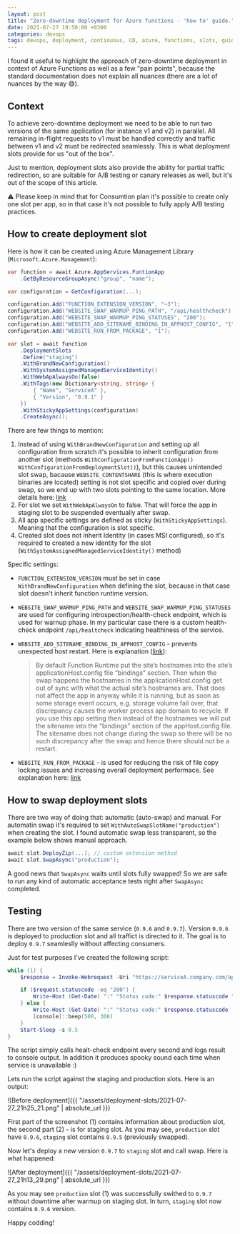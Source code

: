 ```yaml
---
layout: post
title: "Zero-downtime deployment for Azure functions - 'how to' guide."
date: 2021-07-27 19:50:00 +0300
categories: devops
tags: devops, deployment, continuous, CD, azure, functions, slots, guide
---
```


I found it useful to highlight the approach of zero-downtime deployment in context of Azure Functions as well as a few "pain points", because the standard documentation does not explain all nuances (there are a lot of nuances by the way :smile:).

## Context

To achieve zero-downtime deployment we need to be able to run two versions of the same application (for instance v1 and v2) in parallel. All remaining in-flight requests to v1 must be handled correctly and traffic between v1 and v2 must be redirected seamlessly. This is what deployment slots provide for us "out of the box".

Just to mention, deployment slots also provide the ability for partial traffic redirection, so are suitable for A/B testing or canary releases as well, but it's out of the scope of this article.

:warning: Please keep in mind that for Consumtion plan it's possible to create only one slot per app, so in that case it's not possible to fully apply A/B testing practices.

## How to create deployment slot

Here is how it can be created using Azure Management Library (`Microsoft.Azure.Management`):

```cs
var function = await Azure.AppServices.FuntionApp
    .GetByResourceGroupAsync("group", "name");

var configuration = GetConfiguration(...);

configuration.Add("FUNCTION_EXTENSION_VERSION", "~3");
configuration.Add("WEBSITE_SWAP_WARMUP_PING_PATH", "/api/healthcheck");
configuration.Add("WEBSITE_SWAP_WARMUP_PING_STATUSES", "200");
configuration.Add("WEBSITE_ADD_SITENAME_BINDING_IN_APPHOST_CONFIG", "1");
configuration.Add("WEBSITE_RUN_FROM_PACKAGE", "1");

var slot = await function
    .DeploymentSlots
    .Define("staging")
    .WithBrandNewConfiguration()
    .WithSystemAssignedManagedServiceIdentity()
    .WithWebApAlwaysOn(false)
    .WithTags(new Dictionary<string, string> { 
        { "Name", "ServiceA" },
        { "Version", "0.9.1" }
    })
    .WithStickyAppSettings(configuration)
    .CreateAsync();
```

There are few things to mention:

1. Instead of using `WithBrandNewConfiguration` and setting up all configuration from scratch it's possible to inherit configuration from another slot (methods `WithConfigurationFromFunctionApp()` `WithConfigurationFromDeploymentSlot()`), but this causes unintended slot swap, bacause `WEBSITE_CONTENTSHARE` (this is where execution binaries are located) setting is not slot specific and copied over during swap, so we end up with two slots pointing to the same location. More details here: [link](https://github.com/MicrosoftDocs/azure-docs/issues/36458)
2. For slot we set `WithWebApAlwaysOn` to false. That will force the app in staging slot to be suspended eventually after swap. 
3. All app specific settings are defined as sticky (`WithStickyAppSettings`). Meaning that the configuration is slot specific.
4. Created slot does not inherit Identity (in cases MSI configured), so it's required to created a new identity for the slot (`WithSystemAssignedManagedServiceIdentity()` method)

Specific settings:
- `FUNCTION_EXTENSION_VERSION` must be set in case `WithBrandNewConfiguration` when defining the slot, because in that case slot doesn't inherit function runtime version.
- `WEBSITE_SWAP_WARMUP_PING_PATH` and `WEBSITE_SWAP_WARMUP_PING_STATUSES` are used for configuring introspection/health-check endpoint, which is used for warnup phase. In my particular case there is a custom health-check endpoint `/api/healtcheck` indicating healthiness of the service.
- `WEBSITE_ADD_SITENAME_BINDING_IN_APPHOST_CONFIG` - prevents unexpected host restart. Here is explanation ([link](https://ruslany.net/2019/06/azure-app-service-deployment-slots-tips-and-tricks/)):

    > By default Function Runtime put the site’s hostnames into the site’s applicationHost.config file “bindings” section. Then when the swap happens the hostnames in the applicationHost.config get out of sync with what the actual site’s hostnames are. That does not affect the app in anyway while it is running, but as soon as some storage event occurs, e.g. storage volume fail over, that discrepancy causes the worker process app domain to recycle. If you use this app setting then instead of the hostnames we will put the sitename into the “bindings” section of the appHost.config file. The sitename does not change during the swap so there will be no such discrepancy after the swap and hence there should not be a restart.
- `WEBSITE_RUN_FROM_PACKAGE` - is used for reducing the risk of file copy locking issues and increasing overall deployment performace. See explanation here: [link](https://docs.microsoft.com/en-us/azure/azure-functions/run-functions-from-deployment-package)
   
## How to swap deployment slots

There are two way of doing that: automatic (auto-swap) and manual. For automatin swap it's required to set `WithAutoSwapSlotName("production")` when creating the slot. I found automatic swap less transparent, so the example below shows manual approach. 

```cs
await slot.DeployZip(...); // custom extension method
await slot.SwapAsync("production");
```

A good news that `SwapAsync` waits until slots fully swapped! So we are safe to run any kind of automatic acceptance tests right after `SwapAsync` completed.
    
## Testing

There are two version of the same service (`0.9.6` and `0.9.7`). Version `0.9.6` is deployed to production slot and all traffict is directed to it. The goal is to deploy `0.9.7` seamleslly without affecting consumers.

Just for test purposes I've created the following script:

```powershell
while (1) {
    $response = Invoke-Webrequest -Uri "https://serviceA.company.com/api/healthcheck" -SkipHttpErrorCheck -Headers @{ "Cache-Control" = "no-cache" }

    if ($request.statuscode -eq "200") {
        Write-Host (Get-Date) ":" "Status code:" $response.statuscode " -> Version: " ($response.Content | ConvertFrom-Json).service.version
    } else {
        Write-Host (Get-Date) ":" "Status code:" $response.statuscode
        [console]::beep(500, 300)
    }
    Start-Sleep -s 0.5
}
```
The script simply calls healt-check endpoint every second and logs result to console output. In addition it produces spooky sound each time when service is unavailable :) 

Lets run the script against the staging and production slots. Here is an output:

![Before deployment]({{ "/assets/deployment-slots/2021-07-27_21h25_21.png" | absolute_url }})

First part of the screenshot (1) contains information about production slot, the second part (2) - is for staging slot. As you may see, `production` slot have `0.9.6`, `staging` slot contains `0.9.5` (previously swapped).

Now let's deploy a new version `0.9.7` to `staging` slot and call swap. Here is what happened:

![After deployment]({{ "/assets/deployment-slots/2021-07-27_21h13_29.png" | absolute_url }})

As you may see `production` slot (1) was successfully swithed to `0.9.7` without downtime after warmup on staging slot. In turn, `staging` slot now contains `0.9.6` version.

Happy codding!




